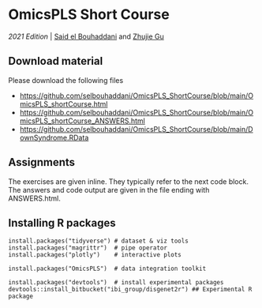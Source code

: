 # OmicsPLS Short Course
*2021 Edition* | [Said el Bouhaddani](https://www.linkedin.com/in/selbouhaddani/) and [Zhujie Gu](https://www.linkedin.com/in/zhujiegu/)

## Download material

Please download the following files

- https://github.com/selbouhaddani/OmicsPLS_ShortCourse/blob/main/OmicsPLS_shortCourse.html
- https://github.com/selbouhaddani/OmicsPLS_ShortCourse/blob/main/OmicsPLS_shortCourse_ANSWERS.html
- https://github.com/selbouhaddani/OmicsPLS_ShortCourse/blob/main/DownSyndrome.RData

## Assignments

The exercises are given inline. They typically refer to the next code block. The answers and code output are given in the file ending with ANSWERS.html. 

## Installing R packages

```
install.packages("tidyverse") # dataset & viz tools
install.packages("magrittr")  # pipe operator
install.packages("plotly")    # interactive plots

install.packages("OmicsPLS")  # data integration toolkit

install.packages("devtools")  # install experimental packages
devtools::install_bitbucket("ibi_group/disgenet2r") ## Experimental R package
```
